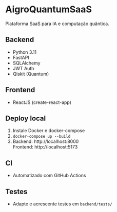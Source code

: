# AigroQuantumSaaS

Plataforma SaaS para IA e computação quântica.

## Backend

- Python 3.11
- FastAPI
- SQLAlchemy
- JWT Auth
- Qiskit (Quantum)

## Frontend

- ReactJS (create-react-app)

## Deploy local

1. Instale Docker e docker-compose
2. `docker-compose up --build`
3. Backend: http://localhost:8000  
   Frontend: http://localhost:5173

## CI

- Automatizado com GitHub Actions

## Testes

- Adapte e acrescente testes em `backend/tests/`
